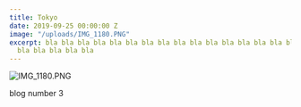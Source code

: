 ```yaml
---
title: Tokyo
date: 2019-09-25 00:00:00 Z
image: "/uploads/IMG_1180.PNG"
excerpt: bla bla bla bla bla bla bla bla bla bla bla bla bla bla bla bla bla bla bla
  bla bla bla bla bla
---
```


![IMG_1180.PNG](/uploads/IMG_1180.PNG)

blog number 3
